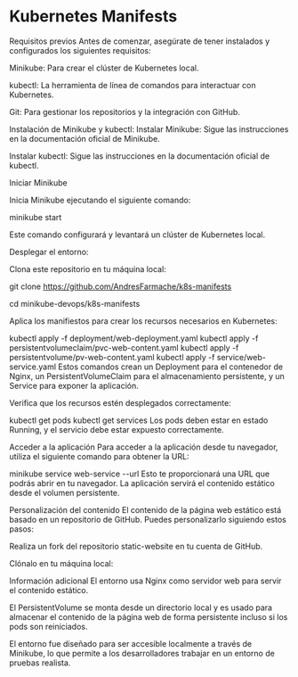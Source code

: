 # Kubernetes Manifests
Requisitos previos
Antes de comenzar, asegúrate de tener instalados y configurados los siguientes requisitos:

Minikube: Para crear el clúster de Kubernetes local.

kubectl: La herramienta de línea de comandos para interactuar con Kubernetes.

Git: Para gestionar los repositorios y la integración con GitHub.

Instalación de Minikube y kubectl:
Instalar Minikube: Sigue las instrucciones en la documentación oficial de Minikube.

Instalar kubectl: Sigue las instrucciones en la documentación oficial de kubectl.

Iniciar Minikube

Inicia Minikube ejecutando el siguiente comando:

minikube start

Este comando configurará y levantará un clúster de Kubernetes local.

Desplegar el entorno:

Clona este repositorio en tu máquina local:


git clone https://github.com/AndresFarmache/k8s-manifests

cd minikube-devops/k8s-manifests

Aplica los manifiestos para crear los recursos necesarios en Kubernetes:


kubectl apply -f deployment/web-deployment.yaml
kubectl apply -f persistentvolumeclaim/pvc-web-content.yaml
kubectl apply -f persistentvolume/pv-web-content.yaml
kubectl apply -f service/web-service.yaml
Estos comandos crean un Deployment para el contenedor de Nginx, un PersistentVolumeClaim para el almacenamiento persistente, y un Service para exponer la aplicación.

Verifica que los recursos estén desplegados correctamente:


kubectl get pods
kubectl get services
Los pods deben estar en estado Running, y el servicio debe estar expuesto correctamente.

Acceder a la aplicación
Para acceder a la aplicación desde tu navegador, utiliza el siguiente comando para obtener la URL:

minikube service web-service --url
Esto te proporcionará una URL que podrás abrir en tu navegador. La aplicación servirá el contenido estático desde el volumen persistente.

Personalización del contenido
El contenido de la página web estático está basado en un repositorio de GitHub. Puedes personalizarlo siguiendo estos pasos:

Realiza un fork del repositorio static-website en tu cuenta de GitHub.

Clónalo en tu máquina local:


Información adicional
El entorno usa Nginx como servidor web para servir el contenido estático.

El PersistentVolume se monta desde un directorio local y es usado para almacenar el contenido de la página web de forma persistente incluso si los pods son reiniciados.

El entorno fue diseñado para ser accesible localmente a través de Minikube, lo que permite a los desarrolladores trabajar en un entorno de pruebas realista.


